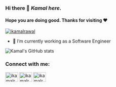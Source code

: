 ### Hi there 👋 <i>Kamal here.</i>
####  Hope you are doing good. Thanks for visiting ❤️

<p align="left"> <a href="https://twitter.com/ikamalrawal" target="blank"><img src="https://img.shields.io/twitter/follow/ikamalrawal?logo=twitter&style=for-the-badge" alt="ikamalrawal" /></a> </p>


<!--
**ikamalrawal/ikamalrawal** is a ✨ _special_ ✨ repository because its `README.md` (this file) appears on your GitHub profile.

Here are some ideas to get you started:

- 🔭 I’m currently working on ...
- 🌱 I’m currently learning ...
- 👯 I’m looking to collaborate on ...
- 🤔 I’m looking for help with ...
- 💬 Ask me about ...
- 📫 How to reach me: ...
- 😄 Pronouns: ...
- ⚡ Fun fact: ...
-->
- 🔭 I’m currently working as a Software Engineer


![Kamal's GitHub stats](https://github-readme-stats.vercel.app/api?username=ikamalrawal&count_private=true&show_icons=true&theme=bear)

<h3 align="left">Connect with me:</h3>
<p align="left">
<a href= "https://twitter.com/ikamalrawal" target="_blank"><img align="center" src="https://raw.githubusercontent.com/rahuldkjain/github-profile-readme-generator/master/src/images/icons/Social/twitter.svg" alt="ikamalrawal" height="30" width="40" /></a>
<a href="https://www.linkedin.com/in/ikamalrawal" target="_blank"><img align="center" src="https://raw.githubusercontent.com/rahuldkjain/github-profile-readme-generator/master/src/images/icons/Social/linked-in-alt.svg" alt="ikamalrawal" height="30" width="40" /></a>
<a href="https://instagram.com/ikamalrawal" target="blank"><img align="center" src="https://raw.githubusercontent.com/rahuldkjain/github-profile-readme-generator/master/src/images/icons/Social/instagram.svg" alt="ikamalrawal" height="30" width="40" /></a>
</p>
